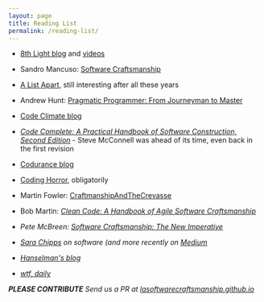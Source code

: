 ```yaml
---
layout: page
title: Reading List
permalink: /reading-list/
---
```


* [8th Light blog](https://blog.8thlight.com/) and [videos](https://vimeo.com/eighthlight)

* Sandro Mancuso: [Software Craftsmanship](https://leanpub.com/socra)

* [A List Apart](http://alistapart.com/blog), still interesting after all these years

* Andrew Hunt: [Pragmatic Programmer: From Journeyman to Master](http://www.amazon.com/The-Pragmatic-Programmer-Journeyman-Master/dp/020161622X)

* [Code Climate blog](http://blog.codeclimate.com/)

* *[Code Complete: A Practical Handbook of Software Construction, Second Edition](http://www.amazon.com/Code-Complete-Practical-Handbook-Construction/dp/0735619670)* - Steve McConnell was ahead of its time, even back in the first revision

* [Codurance blog](http://codurance.com/blog/)

* [Coding Horror](http://blog.codinghorror.com/), obligatorily

* Martin Fowler: [CraftmanshipAndTheCrevasse](http://martinfowler.com/bliki/CraftmanshipAndTheCrevasse.html)

* Bob Martin: <em>[Clean Code: A Handbook of Agile Software Craftsmanship](http://www.amazon.com/The-Pragmatic-Programmer-Journeyman-Master/dp/020161622X)

* Pete McBreen: [Software Craftsmanship: The New Imperative](http://www.amazon.com/Software-Craftsmanship-Imperative-Pete-McBreen/dp/0201733862)

* [Sara Chipps](http://girldeveloper.com/) on software (and more recently on [Medium](https://medium.com/@SaraJChipps)

* [Hanselman's blog](http://www.hanselman.com/blog)

* [wtf, daily](http://thedailywtf.com)

**PLEASE CONTRIBUTE** Send us a PR at <i class="fa fa-github"></i> [lasoftwarecraftsmanship.github.io](https://github.com/lasoftwarecraftsmanship/lasoftwarecraftsmanship.github.io)
